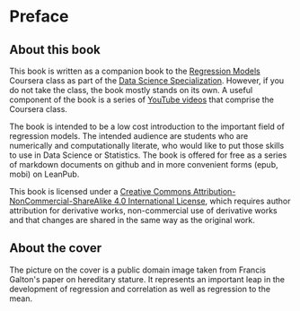 # Preface

## About this book
This book is written as a companion book to the
[Regression Models](https://www.coursera.org/course/regmods)
Coursera class as part of the [Data Science Specialization](https://www.coursera.org/specialization/jhudatascience/1?utm_medium=courseDescripTop). However, if you do not take the class, the book mostly stands on its own. A
useful component of the book is a series of [YouTube videos](https://www.youtube.com/playlist?list=PLpl-gQkQivXjqHAJd2t-J_One_fYE55tC) that comprise the
Coursera class.

The book is intended to be a low cost introduction to the important field of
regression models. The intended audience are students who are numerically
and computationally literate, who would like to put those skills to use in
Data Science or Statistics. The book is offered for free as a series of
markdown documents on github and in more convenient forms (epub, mobi) on
LeanPub.

This book is licensed under a
[Creative Commons Attribution-NonCommercial-ShareAlike 4.0 International License](http://creativecommons.org/licenses/by-nc-sa/4.0/),
which requires author attribution for derivative works, non-commercial use of derivative
works and that changes are shared in the same way as the original work.


## About the cover
The picture on the cover is a public domain image taken from
Francis Galton's paper on hereditary stature. It represents
an important leap in the development of regression and
correlation as well as regression to the mean.
